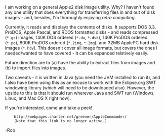I am working on a general Apple2 disk image utility. Why? I haven't found any one utility that does everything for transferring files in and out of disk images - and, besides, I'm thoroughly enjoying _retro computing_.

Currently, it reads and displays the contents of disks. It supports DOS 3.3, ProDOS, Apple Pascal, and RDOS formatted disks - and reads compressed (`*.gz`) images, 140K DOS ordered (`*.do`, `*.dsk`), 140K ProDOS ordered (`*.po`), 800K ProDOS ordered (`*.2img`, `*.2mg`), and 32MB ApplePC hard disk images (`*.hdv`). This doesn't cover all image formats, but covers the ones I needed/wanted to have covered - it can be expanded relatively easily.

Future direction are to (a) have the ability to extract files from images and (b) to import files into images.

Two caveats - it is written in Java (you need the JVM installed to run it), and I also have been using this as an excuse to work with the Eclipse.org SWT windowing library (which will need to be downloaded also). However, the upside to this is that it should run wherever Java and SWT run (Windows, Linux, and Mac OS X right now).

If you're interested, come and take a peek!

        http://webpages.charter.net/greener/AppleCommander/
        (Note that this link is no longer active.)

-Rob
